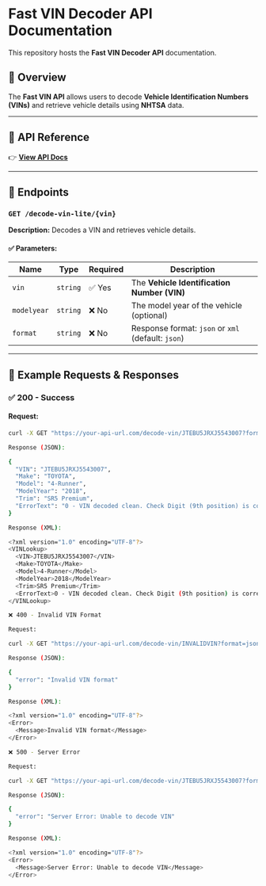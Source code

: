 
# Fast VIN Decoder API Documentation

This repository hosts the **Fast VIN Decoder API** documentation.

## 🚀 Overview
The **Fast VIN API** allows users to decode **Vehicle Identification Numbers (VINs)** and retrieve vehicle details using **NHTSA** data.

---

## 🔗 API Reference
👉 **[View API Docs](https://petstore.swagger.io/?url=https://raw.githubusercontent.com/YOUR_GITHUB_USERNAME/fast-vin-api-docs/main/docs/openapi.yaml)**

---

## 📌 Endpoints

### **`GET /decode-vin-lite/{vin}`**
**Description:** Decodes a VIN and retrieves vehicle details.

#### ✅ Parameters:
| Name       | Type     | Required | Description |
|------------|---------|----------|------------|
| `vin`      | `string` | ✅ Yes  | The **Vehicle Identification Number (VIN)** |
| `modelyear` | `string` | ❌ No  | The model year of the vehicle (optional) |
| `format`   | `string` | ❌ No  | Response format: `json` or `xml` (default: `json`) |

---

## 📄 Example Requests & Responses

### ✅ **200 - Success**
#### Request:
```bash
curl -X GET "https://your-api-url.com/decode-vin/JTEBU5JRXJ5543007?format=json"

Response (JSON):

{
  "VIN": "JTEBU5JRXJ5543007",
  "Make": "TOYOTA",
  "Model": "4-Runner",
  "ModelYear": "2018",
  "Trim": "SR5 Premium",
  "ErrorText": "0 - VIN decoded clean. Check Digit (9th position) is correct"
}

Response (XML):

<?xml version="1.0" encoding="UTF-8"?>
<VINLookup>
  <VIN>JTEBU5JRXJ5543007</VIN>
  <Make>TOYOTA</Make>
  <Model>4-Runner</Model>
  <ModelYear>2018</ModelYear>
  <Trim>SR5 Premium</Trim>
  <ErrorText>0 - VIN decoded clean. Check Digit (9th position) is correct</ErrorText>
</VINLookup>

❌ 400 - Invalid VIN Format

Request:

curl -X GET "https://your-api-url.com/decode-vin/INVALIDVIN?format=json"

Response (JSON):

{
  "error": "Invalid VIN format"
}

Response (XML):

<?xml version="1.0" encoding="UTF-8"?>
<Error>
  <Message>Invalid VIN format</Message>
</Error>

❌ 500 - Server Error

Request:

curl -X GET "https://your-api-url.com/decode-vin/JTEBU5JRXJ5543007?format=json"

Response (JSON):

{
  "error": "Server Error: Unable to decode VIN"
}

Response (XML):

<?xml version="1.0" encoding="UTF-8"?>
<Error>
  <Message>Server Error: Unable to decode VIN</Message>
</Error>
